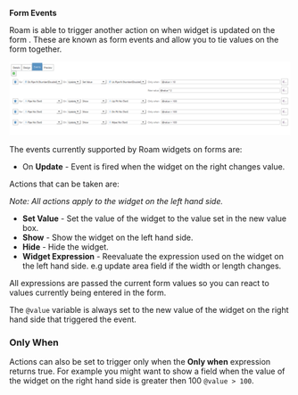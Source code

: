 **Form Events**

Roam is able to trigger another action on when widget is updated on the form .  These are known as form events and allow you to tie values on the form together.

![events](../images/events.png)

The events currently supported by Roam widgets on forms are:

- On **Update** - Event is fired when the widget on the right changes value.

Actions that can be taken are:

*Note: All actions apply to the widget on the left hand side.*

- **Set Value** - Set the value of the widget to the value set in the new value box. 
- **Show** - Show the widget on the left hand side.
- **Hide** - Hide the widget. 
- **Widget Expression** - Reevaluate the expression used on the widget on the left hand side. e.g update area field if the width or length changes.

All expressions are passed the current form values so you can react to values currently being entered in the form.

The `@value` variable is always set to the new value of the widget on the right hand side that triggered the event.

### Only When

Actions can also be set to trigger only when the **Only when** expression returns true. For example you might want to show a field when the value of the widget on the right hand side is greater then 100 `@value > 100`.  




